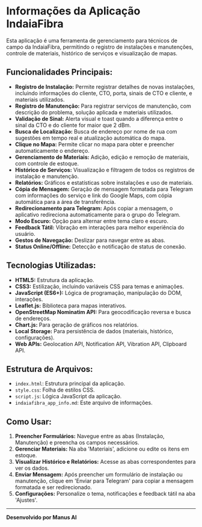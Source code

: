 
# Informações da Aplicação IndaiaFibra

Esta aplicação é uma ferramenta de gerenciamento para técnicos de campo da IndaiaFibra, permitindo o registro de instalações e manutenções, controle de materiais, histórico de serviços e visualização de mapas.

## Funcionalidades Principais:

- **Registro de Instalação:** Permite registrar detalhes de novas instalações, incluindo informações do cliente, CTO, porta, sinais de CTO e cliente, e materiais utilizados.
- **Registro de Manutenção:** Para registrar serviços de manutenção, com descrição do problema, solução aplicada e materiais utilizados.
- **Validação de Sinal:** Alerta visual e toast quando a diferença entre o sinal da CTO e do cliente for maior que 2 dBm.
- **Busca de Localização:** Busca de endereço por nome de rua com sugestões em tempo real e atualização automática do mapa.
- **Clique no Mapa:** Permite clicar no mapa para obter e preencher automaticamente o endereço.
- **Gerenciamento de Materiais:** Adição, edição e remoção de materiais, com controle de estoque.
- **Histórico de Serviços:** Visualização e filtragem de todos os registros de instalação e manutenção.
- **Relatórios:** Gráficos e estatísticas sobre instalações e uso de materiais.
- **Cópia de Mensagem:** Geração de mensagem formatada para Telegram com informações do serviço e link do Google Maps, com cópia automática para a área de transferência.
- **Redirecionamento para Telegram:** Após copiar a mensagem, o aplicativo redireciona automaticamente para o grupo do Telegram.
- **Modo Escuro:** Opção para alternar entre tema claro e escuro.
- **Feedback Tátil:** Vibração em interações para melhor experiência do usuário.
- **Gestos de Navegação:** Deslizar para navegar entre as abas.
- **Status Online/Offline:** Detecção e notificação de status de conexão.

## Tecnologias Utilizadas:

- **HTML5:** Estrutura da aplicação.
- **CSS3:** Estilização, incluindo variáveis CSS para temas e animações.
- **JavaScript (ES6+):** Lógica de programação, manipulação do DOM, interações.
- **Leaflet.js:** Biblioteca para mapas interativos.
- **OpenStreetMap Nominatim API:** Para geocodificação reversa e busca de endereços.
- **Chart.js:** Para geração de gráficos nos relatórios.
- **Local Storage:** Para persistência de dados (materiais, histórico, configurações).
- **Web APIs:** Geolocation API, Notification API, Vibration API, Clipboard API.

## Estrutura de Arquivos:

- `index.html`: Estrutura principal da aplicação.
- `style.css`: Folha de estilos CSS.
- `script.js`: Lógica JavaScript da aplicação.
- `indaiafibra_app_info.md`: Este arquivo de informações.

## Como Usar:

1. **Preencher Formulários:** Navegue entre as abas (Instalação, Manutenção) e preencha os campos necessários.
2. **Gerenciar Materiais:** Na aba 'Materiais', adicione ou edite os itens em estoque.
3. **Visualizar Histórico e Relatórios:** Acesse as abas correspondentes para ver os dados.
4. **Enviar Mensagem:** Após preencher um formulário de instalação ou manutenção, clique em 'Enviar para Telegram' para copiar a mensagem formatada e ser redirecionado.
5. **Configurações:** Personalize o tema, notificações e feedback tátil na aba 'Ajustes'.

---

**Desenvolvido por Manus AI**

